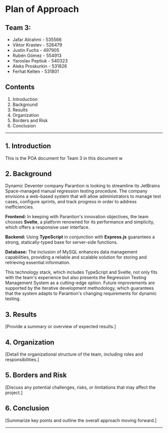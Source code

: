 # Plan of Approach

## Team 3:
- Jafar Alirahmi - 535566
- Viktor Krastev - 526479
- Justin Fuchs - 497905
- Rubén Gómez - 554913
- Yaroslav Peptiuk - 540323
- Aleks Proskurkin - 531826
- Ferhat Kelten - 531801

## Contents

1. Introduction
2. Background
3. Results
4. Organization
5. Borders and Risk
6. Conclusion

---

## 1. Introduction

This is the POA document for Team 3 in this document w
## 2. Background

Dynamic Deventer company Parantion is looking to streamline its JetBrains Space-managed manual regression testing procedure. The company envisions a web-based system that will allow administrators to manage test cases, configure sprints, and track progress in order to address inefficiencies.

**Frontend:** In keeping with Parantion's innovation objectives, the team chooses **Svelte**, a platform renowned for its performance and simplicity, which offers a responsive user interface.

**Backend:** Using **TypeScript** in conjunction with **Express.js** guarantees a strong, statically-typed base for server-side functions.

**Database:** The inclusion of MySQL enhances data management capabilities, providing a reliable and scalable solution for storing and retrieving essential information.

This technology stack, which includes TypeScript and Svelte, not only fits with the team's experience but also presents the Regression Testing Management System as a cutting-edge option. Future improvements are supported by the iterative development methodology, which guarantees that the system adapts to Parantion's changing requirements for dynamic testing.

## 3. Results

[Provide a summary or overview of expected results.]

## 4. Organization

[Detail the organizational structure of the team, including roles and responsibilities.]

## 5. Borders and Risk

[Discuss any potential challenges, risks, or limitations that may affect the project.]

## 6. Conclusion

[Summarize key points and outline the overall approach moving forward.]

---

